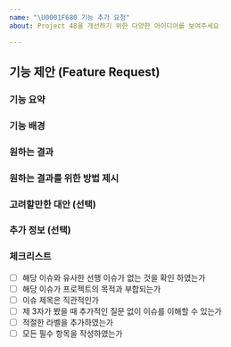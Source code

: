 ```yaml
---
name: "\U0001F680 기능 추가 요청"
about: Project 48을 개선하기 위한 다양한 아이디어를 보여주세요

---
```


## 기능 제안 (Feature Request)

### 기능 요약
<!-- 요청하고자 하는 기능에 대한 요약 설명을 제공 해 주세요 -->

### 기능 배경
<!-- 어떤 상황에서 불편함이 있었는지 구체적인 상황을 포함하여 작성 해 주세요 -->
<!-- 왜 개선(추가) 하고 싶었는지 -->

### 원하는 결과
<!-- 스크린샷, 손그림, 글 등을 포함 해 주세요 -->

### 원하는 결과를 위한 방법 제시
<!-- 소스코드를 제공 해 주셔도 됩니다 -->
<!-- 커밋 해쉬 혹은 관련 이슈, 그리고 PR 첨부 가능 -->

### 고려할만한 대안 (선택)
<!-- 설명과 함께, 링크(출처)를 추가 해 주세요-->

### 추가 정보 (선택)
<!-- 요청의 이해에 도움이 되는 정보들을 추가 해 주세요 -->

### 체크리스트

- [ ] 해당 이슈와 유사한 선행 이슈가 없는 것을 확인 하였는가
- [ ] 해당 이슈가 프로젝트의 목적과 부합되는가
- [ ] 이슈 제목은 직관적인가
- [ ] 제 3자가 봤을 때 추가적인 질문 없이 이슈를 이해할 수 있는가
- [ ] 적절한 라벨을 추가하였는가
- [ ] 모든 필수 항목을 작성하였는가
